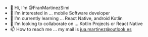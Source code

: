 - 👋 Hi, I’m @FranMartinezSimi
- 👀 I’m interested in ... mobile Software developer
- 🌱 I’m currently learning ... React Native, android Kotlin
- 💞️ I’m looking to collaborate on ... Kotlin Projects or React Native
- 📫 How to reach me ... my mail is jua.martinez@outlook.es  

<!---
FranMartinezSimi/FranMartinezSimi is a ✨ special ✨ repository because its `README.md` (this file) appears on your GitHub profile.
You can click the Preview link to take a look at your changes.
--->
